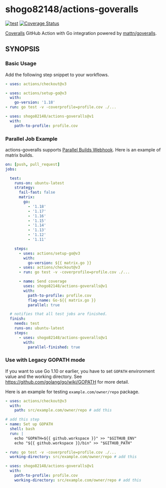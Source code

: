 # shogo82148/actions-goveralls

[![test](https://github.com/shogo82148/actions-goveralls/workflows/test/badge.svg?branch=main)](https://github.com/shogo82148/actions-goveralls/actions)
[![Coverage Status](https://coveralls.io/repos/github/shogo82148/actions-goveralls/badge.svg)](https://coveralls.io/github/shogo82148/actions-goveralls)

[Coveralls](https://coveralls.io/) GitHub Action with Go integration powered by [mattn/goveralls](https://github.com/mattn/goveralls).

## SYNOPSIS

### Basic Usage

Add the following step snippet to your workflows.

```yaml
- uses: actions/checkout@v3

- uses: actions/setup-go@v3
  with:
    go-version: '1.18'
- run: go test -v -coverprofile=profile.cov ./...

- uses: shogo82148/actions-goveralls@v1
  with:
    path-to-profile: profile.cov
```

### Parallel Job Example

actions-goveralls supports [Parallel Builds Webhook](https://docs.coveralls.io/parallel-build-webhook).
Here is an example of matrix builds.

```yaml
on: [push, pull_request]
jobs:

  test:
    runs-on: ubuntu-latest
    strategy:
      fail-fast: false
      matrix:
        go:
          - '1.18'
          - '1.17'
          - '1.16'
          - '1.15'
          - '1.14'
          - '1.13'
          - '1.12'
          - '1.11'

    steps:
      - uses: actions/setup-go@v3
        with:
          go-version: ${{ matrix.go }}
      - uses: actions/checkout@v3
      - run: go test -v -coverprofile=profile.cov ./...

      - name: Send coverage
        uses: shogo82148/actions-goveralls@v1
        with:
          path-to-profile: profile.cov
          flag-name: Go-${{ matrix.go }}
          parallel: true

  # notifies that all test jobs are finished.
  finish:
    needs: test
    runs-on: ubuntu-latest
    steps:
      - uses: shogo82148/actions-goveralls@v1
        with:
          parallel-finished: true
```

### Use with Legacy GOPATH mode

If you want to use Go 1.10 or earlier, you have to set `GOPATH` environment value and the working directory.
See <https://github.com/golang/go/wiki/GOPATH> for more detail.

Here is an example for testing `example.com/owner/repo` package.

```yaml
- uses: actions/checkout@v3
  with:
    path: src/example.com/owner/repo # add this

# add this step
- name: Set up GOPATH
  shell: bash
  run: |
    echo "GOPATH=${{ github.workspace }}" >> "$GITHUB_ENV"
    echo "${{ github.workspace }}/bin" >> "$GITHUB_PATH"

- run: go test -v -coverprofile=profile.cov ./...
  working-directory: src/example.com/owner/repo # add this

- uses: shogo82148/actions-goveralls@v1
  with:
    path-to-profile: profile.cov
    working-directory: src/example.com/owner/repo # add this
```
